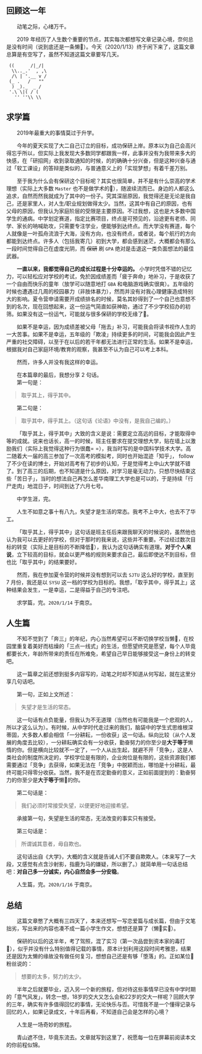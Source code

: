 ## 回顾这一年

&emsp;&emsp;动笔之际，心绪万千。

&emsp;&emsp;2019 年经历了人生数个重要的节点，其实每次都想写文章记录心境，奈何总是没有时间（说到底还是一条懒🐶）。今天（2020/1/13）终于闲下来了，这篇文章总算是有空写了，虽然不知道这篇文章要写几天。
```
 ((      /|_/|
  \\.._.'  , ,\
  /\ | '.__ v / 
 (_ .   /   ""
  ) _)._  _ /
 '.\ \|( / ( 
   '' ''\\ \\
```

## 求学篇

&emsp;&emsp;2019年最重大的事情莫过于升学。  

&emsp;&emsp;今年的夏天实现了大二自己订立的目标，成功保研上岸。原本以为自己会高兴得忘乎所以，但实际上我发现大多数同学都跟我一样，此事并没有为我带来多大的快感，在「研招网」收到录取通知的时候，的的确确十分兴奋，但是这种兴奋与通过「软工课设」的答辩是类似的，与普通意义上的「实现梦想」有着千差万别。

&emsp;&emsp;至于我为什么会有保研这个目标呢？其实也很简单，并不是有什么崇高的学术理想（实际上大多数 `Master` 也不是做学术的🐶），随波续流而已。身边的人都这么追求，自然而然我就成为了其中的一份子。究其深层原因，我觉得还是无论是我自己，还是家里人，对人生/职业规划做得太少。当然，这其中有自己的原因，也有父母的原因，但我认为家庭阶层的受限是主要原因。不过我想，这也是大多数中国学生的通病。中学划定赛道，指定比赛项目，终点是可预见的，沿途更有老师、同学、家长的呐喊助攻，只需要专注学业，便能够到达终点。而大学没有赛道，每个人就像是一叶孤舟流浪于大海，没有方向，也没有终点，或者说，每个航行的方向都能到达终点。许多人（包括我寄几）初到大学，都会感到迷茫，大概都会有那么一段时间觉得自己在虚度光阴，而 ~~保研~~ 刷 `GPA` 绝对是击退这一类负面想法的最佳武器。

&emsp;&emsp;**一直以来，我都觉得自己的成长过程是十分幸运的。** 小学时凭借不错的记忆力，可以轻松应对学校的考试，免於因成绩差而「疲于奔命」地补习，于是收获了一个自由而快乐的童年（放学可以随意地打 `GBA` 和电脑游戏确实很爽）。五年级的时候也遭遇过几周的校园暴力（非肢体暴力），然而并没有对我心理健康造成特别大的影响。夏令营申请需要开成绩排名的时候，莫名其妙得到了一个自己也意想不到的名次，现在回想起来，这一份运气简直如获神助，通过了不少学校招办的初筛。如果没有这一份运气，可能就与很多保研的学校无缘了🐶。

&emsp;&emsp;如果不是幸运，因为成绩差被父母「拖去」补习，可能我会将读书视作人生的一大苦事。如果不是幸运，五年级的「欺凌」持续更多的时间，可能我会因此产生严重的社交障碍，以至于在以后的若干年都无法进行正常的生活。如果不是幸运，根据我对自己家庭环境/教育的观察，我甚至不认为自己可以考上本科。

&emsp;&emsp;然而，许多人并没有我这样的幸运。

&emsp;&emsp;在本篇章的最后，我想分享 2 句话。  
&emsp;&emsp;第一句是： 
> 取乎其上，得乎其中。

&emsp;&emsp;第二句是：
> 取乎其中，得乎其上。（这句话《论语》中没有，是我自己编的。）

&emsp;&emsp;「取乎其上，得乎其中」大致的含义是说：需要定立高远的目标，才能取得中等的成就。说来也话长，高一的时候，班主任要求在提交理想大学，贴在墙上以激励我们（实际上我觉得这种行为很蠢= =），我当时写的是中国科学技术大学。高二随着大一届的高三参加了一次高考的模拟考，同时也开始混迹「知乎」， follow 了不少在读的博士，开始对高考有了初步的认知，于是觉得考上中山大学就不错了。到了高三的后期，也不知道是什么原因，对学习是毫无动力，只想尽快结束这些「苦日子」，当时的想法自己再怎么差华南理工大学也是可以的，于是持续「行尸走肉」地混日子，时间到达了六月七号。

&emsp;&emsp;中学生涯，完。

&emsp;&emsp;人生不如意之事十有八九，失望才是生活的常态。我考不上中大，也去不了华工。

&emsp;&emsp;「取乎其上，得乎其中」这句话是班主任后来跟我聊天的时候说的，虽然他也认为我可以去更好的学校，但对于那时的我来说，这些并不重要。不过经过数次目标的转变（实际上是目标的不断降低🐶），我认为这句话确实有道理。**对于个人来说**，立下较高的目标，就会以更严格的规则来要求自己，最后即使达不到目标，但也比「取乎其中」的结果要好。

&emsp;&emsp;然而，我在参加夏令营的时候并没有想到可以去 `SJTU` 这么好的学校，直至到 7 月份，我还是以 `SYSU` 这一档的学校为目标的。我想，「取乎其中，得乎其上」这种结果会发生，一是幸运，二是得益于自己的专注吧。

&emsp;&emsp;求学篇，完。`2020/1/14` 于南京。

## 人生篇

&emsp;&emsp;不知不觉到了「奔三」的年纪，内心当然希望可以不断切换学校当懒🐶，在校园里重复着美好而枯燥的「三点一线式」的生活，但愿望终究是愿望，每个人毕竟都要长大，年龄所带来的责任在所难免，希望自己早日能够接受这一身份上的转变吧。

&emsp;&emsp;这一篇章之前还想到挺多内容写的，动笔之时却不知道从何写起，就在这里分享几句话吧。

&emsp;&emsp;第一句，正如上文所述：
> 失望才是生活的常态。

&emsp;&emsp;这一句话有点负能量，但我认为不无道理（当然也有可能我是一个悲观的人，所以才这么认为）。有时候，从中学时代走过来的我们，脑袋中的学生式思维根深蒂固，大多数人都会相信「一分耕耘，一份收获」这一句话。纵向比较（从个人发展的角度去比较），一分耕耘确实会有一分收获，勤奋努力的你至少是**大于等于**懒惰的你。但是横向比较就不一定了，一个人从出生起，就避不开「竞争」，这是人类社会的制度所决定的，学校学位是有限的，企业岗位是有限的，这些资源我们都需要通过「竞争」去获得，如果无法在「竞争」中脱颖而出，哪怕是十分耕耘，最终可能只得零分收获。当然，我不是在否定勤奋的意义，正如前面提到的：勤奋努力的你至少是**大于等于**懒🐶的你。

&emsp;&emsp;第二句话是：
> 我们必须时常接受失望，以便更好地迎接希望。

&emsp;&emsp;承接第一句，失望是生活的常态，无法改变的事实只有接受。

&emsp;&emsp;第三句话是：
> 所谓诚其意者，毋自欺也。

&emsp;&emsp;这句话出自《大学》，大概的含义就是告诫人们不要自欺欺人。（本来写了一大段，又感觉有点含沙射影，指鹿为马的嫌疑，所以删了。）就简单用一句话总结吧：**对自己多一分诚实，内心自然会多一分安稳**。

&emsp;&emsp;人生篇，完。`2020/1/16` 于南京。


## 总结
&emsp;&emsp;这篇文章憋了大概有三四天了，本来还想写一写恋爱篇与成长篇，但由于文笔拙劣，写出来的内容也凑不成一篇小学生作文，想想还是算了（懒🐶实🔨）。

&emsp;&emsp;保研的以后的这半年，考了驾照，混了实习（第一次品尝到资本家的毒打🐶），似乎并没有什么特别值得记载的事情，原本计划利用这段时间考雅思，结果还是因为太懒的缘故没有做任何复习，想想自己还是有够「堕落」的。正如某位🐶粉丝说的：
> 想要的太多，努力的太少。

&emsp;&emsp;半年之后就要毕业，迈入另一个新的旅程，但对待这些事情早已没有中学时期的「意气风发」，转念一想，18岁的交大又怎么会和22岁的交大一样呢？回顾大学的三年，确实有许多值得回忆的事情，无论快乐与否。可惜我不是一个懂得记录与回忆的人，如果记录成文，十年后再看，不知道自己会是怎样的心境？

&emsp;&emsp;人生是一场奇妙的旅程。

&emsp;&emsp;青山遮不住，毕竟东流去。文章就写到这里了，祝愿每一位在屏幕前阅读本文的你前程似锦。